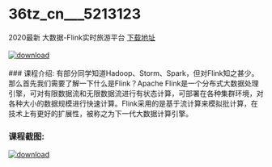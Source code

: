 # 36tz_cn___5213123
2020最新 大数据-Flink实时旅游平台
[下载地址](http://www.36tz.cn/article/5213123 "下载地址")
<br/></br>[![download](http://36tz.cn/muke_img/2020_05_2-92-300x268.png "下载地址")](http://www.36tz.cn/article/5213123 "下载地址")
<br/></br>### 课程介绍:
有部分同学知道Hadoop、Storm、Spark，但对Flink知之甚少。那么首先我们需要了解一下什么是Flink？Apache Flink是一个分布式大数据处理引擎，可对有限数据流和无限数据流进行有状态计算，可部署在各种集群环境，对各种大小的数据规模进行快速计算。Flink采用的是基于流计算来模拟批计算，在技术上有更好的扩展性，被称之为下一代大数据计算引擎。

### 课程截图:
[![download](http://36tz.cn/muke_img/2020_05_1-101.png "下载地址")](http://www.36tz.cn/article/5213123 "下载地址")
